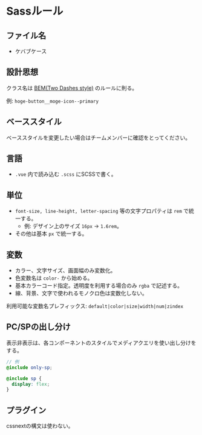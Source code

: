 # Sassルール

## ファイル名

- ケバブケース

## 設計思想

クラス名は [BEM(Two Dashes style)](https://en.bem.info/methodology/naming-convention/#two-dashes-style) のルールに則る。

例: `hoge-button__moge-icon--primary`

## ベーススタイル

ベーススタイルを変更したい場合はチームメンバーに確認をとってください。

## 言語

- `.vue` 内で読み込む `.scss` にSCSSで書く。

## 単位

- `font-size, line-height, letter-spacing` 等の文字プロパティは `rem` で統一する。
  - 例: デザイン上のサイズ `16px` → `1.6rem`。
- その他は基本 `px` で統一する。

## 変数

- カラー、文字サイズ、画面幅のみ変数化。
- 色変数名は `color-` から始める。
- 基本カラーコード指定。透明度を利用する場合のみ `rgba` で記述する。
- 線、背景、文字で使われるモノクロ色は変数化しない。

利用可能な変数名プレフィックス: `default|color|size|width|num|zindex`

## PC/SPの出し分け

表示非表示は、各コンポーネントのスタイルでメディアクエリを使い出し分けをする。

```scss
// 例
@include only-sp;

@include sp {
  display: flex;
}
```

## プラグイン

cssnextの構文は使わない。
